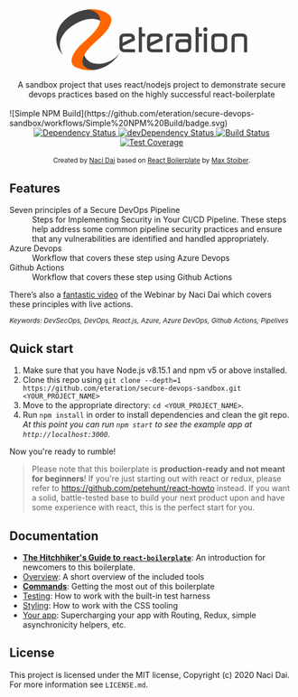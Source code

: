 <div align="center"><img src="data:image/svg+xml,%3C?xml version='1.0' encoding='UTF-8'?%3E %3C!-- Generator: Adobe Illustrator 16.0.4, SVG Export Plug-In . SVG Version: 6.00 Build 0) --%3E %3Csvg xmlns='http://www.w3.org/2000/svg' xmlns:xlink='http://www.w3.org/1999/xlink' id='Layer_1' x='0px' y='0px' width='338.207px' height='108.492px' viewBox='0 0 338.207 108.492' xml:space='preserve'%3E %3Cpath fill='%23414141' d='M118.358,70.069c0.509,0.594,1.443,0.891,2.804,0.891h18.41v5.528h-18.676c-2.627,0-4.797-0.805-6.512-2.416 c-1.715-1.609-2.572-3.727-2.572-6.354V52.785c0-6.44,3.451-9.66,10.354-9.66h8.259c2.709,0,4.848,0.752,6.416,2.257 c1.566,1.504,2.35,3.592,2.35,6.261v3.941l-21.854,10.162l0.001,1.463C117.594,68.649,117.934,69.603,118.358,70.069L118.358,70.069 z M117.339,59.648l16.263-7.563v-0.519c0-1.941-1.127-2.913-3.381-2.913h-9.119c-2.509,0-3.762,1.407-3.762,4.22L117.339,59.648 L117.339,59.648z M151.769,48.653v27.835h-5.526V32.004h5.526v11.121h5.78v5.528H151.769L151.769,48.653z M167.398,70.069 c0.508,0.594,1.442,0.891,2.803,0.891h18.41v5.528h-18.676c-2.626,0-4.797-0.805-6.511-2.416c-1.716-1.609-2.573-3.727-2.573-6.354 V52.785c0-6.44,3.453-9.66,10.355-9.66h8.258c2.709,0,4.848,0.752,6.416,2.257c1.566,1.504,2.35,3.592,2.35,6.261v3.941 l-21.854,10.162l0.001,1.463C166.633,68.649,166.973,69.603,167.398,70.069L167.398,70.069z M166.379,59.648l16.262-7.563v-0.519 c0-1.941-1.127-2.913-3.381-2.913h-9.119c-2.51,0-3.762,1.407-3.762,4.22V59.648L166.379,59.648z M203.891,48.653 c-2.056,0-3.082,1.126-3.082,3.376v24.459h-5.527V51.959c0-0.551,0.042-1.187,0.127-1.907c0.254-2.202,0.879-3.802,1.874-4.798 c0.994-0.995,2.593-1.662,4.796-2.002c0.55-0.084,1.037-0.127,1.462-0.127h3.112v5.529L203.891,48.653L203.891,48.653z M237.97,72.23c-1.78,2.838-4.089,4.258-6.924,4.258h-11.118c-1.65,0-3.261-0.572-4.826-1.716c-1.567-1.144-2.647-2.499-3.24-4.067 c-0.34-0.931-0.508-1.991-0.508-3.178v-4.003c0-3.009,0.658-5.423,1.975-7.245c1.486-2.075,3.674-3.113,6.562-3.113h13.76v-2.257 c0-0.602-0.213-1.128-0.638-1.578c-0.425-0.451-0.915-0.678-1.467-0.678h-20.193v-5.528h19.757c4.359,0,7.008,2.056,7.939,6.164 c0.085,0.679,0.127,1.187,0.127,1.525v17.158C239.176,69.498,238.771,70.918,237.97,72.23L237.97,72.23z M233.648,62.254 c0-2.118-1.302-3.306-3.904-3.559h-8.897c-2.646,0.297-3.968,1.482-3.968,3.559v5.401c0,1.356,0.489,2.288,1.471,2.796 c0.641,0.341,1.686,0.509,3.137,0.509h7.553c3.073,0,4.609-1.102,4.609-3.305V62.254L233.648,62.254z M252.451,48.653v27.835h-5.527 V32.004h5.527v11.121h5.781v5.528H252.451L252.451,48.653z M266.998,38.612c-0.719,0.721-1.609,1.081-2.667,1.081 c-1.102,0-2.013-0.37-2.731-1.112c-0.721-0.741-1.08-1.662-1.08-2.765c0-1.059,0.359-1.959,1.08-2.701 c0.719-0.74,1.607-1.111,2.668-1.111c1.057,0,1.958,0.392,2.699,1.176c0.74,0.784,1.114,1.706,1.114,2.764 C268.078,37.003,267.719,37.892,266.998,38.612L266.998,38.612z M267.125,76.488h-5.59V43.125h5.59V76.488L267.125,76.488z M298.314,75.471c-1.185,0.678-2.625,1.017-4.318,1.017h-10.418c-4.236,0-7.008-2.012-8.321-6.037 c-0.468-1.355-0.594-2.074-0.382-2.159V50.941c0-4.575,2.477-7.159,7.432-7.753c0.167,0,0.424-0.021,0.762-0.064h10.926 c0.298,0,0.74,0.043,1.335,0.127c5.04,0.722,7.558,3.284,7.558,7.689v17.351C302.889,71.34,301.364,73.735,298.314,75.471 L298.314,75.471z M297.361,52.669c0-2.677-1.301-4.016-3.902-4.016h-9.026c-2.687,0-4.031,1.339-4.031,4.016v13.829 c0,2.976,1.345,4.462,4.031,4.462h9.026c2.602,0,3.902-1.423,3.902-4.269V52.669L297.361,52.669z M332.68,76.488v-25.61 c-0.297-1.398-1.556-2.098-3.777-2.098h-8.896c-1.41,0-2.402,0.255-2.979,0.763c-0.574,0.509-0.863,1.462-0.863,2.859v24.086h-5.526 V51.704c0-5.72,3.134-8.579,9.402-8.579h8.767c6.267,0,9.4,2.859,9.4,8.579v24.784H332.68L332.68,76.488z'%3E%3C/path%3E %3Cg transform='matrix(1, 0, 0, 1, -1002.846008, -652.697327)'%3E %3Cg%3E %3Cpath fill='%23414141' d='M1016.363,696.392c11.865-17.456,49.36-37.283,69.297-19.636c2.125,1.884,5.042,0.602,7.043,2.454 c-2.553-18.322-14.634-31.439-43.586-24.234c-21.623,5.417-32.809,17.2-39.051,26.074c-4.385,6.233-15.774,31.591,4.198,52.534 C1002.794,713.817,1013.636,700.401,1016.363,696.392z'%3E%3C/path%3E %3Cpath fill='%23414141' d='M1098.722,744.617c-17.596,9.019-37.45,6.337-44.332-5.984c-0.865-1.546-1.485-3.17-1.871-4.843 c-6.484,11.897-6.083,23.753,14.38,27.19c7.9-0.655,15.857-2.845,23.374-6.694c10.735-5.503,19.024-13.606,24.386-22.941 C1110.905,736.489,1105.47,741.162,1098.722,744.617z'%3E%3C/path%3E %3Cpath fill='%23FF6600' d='M1077.741,682.326c-3.173,5.813-7.986,11.636-12.919,16.488c-5.113,5.039-10.618,9.705-15.828,14.647 l-0.037,0.02c-0.822,0.774-1.632,1.555-2.436,2.344c-12.375,12.191-24.051,30.481-10.765,39.414 c3.617,1.777,7.444,3.171,11.408,4.161c4.904,1.224,10.017,1.834,15.197,1.786c1.972,0.024,4.027-0.18,6.013-0.346 c-31.98-4.711-17.904-28.775-2.687-43.761c5.843-5.756,12.203-11.031,18.054-16.793c12.375-12.189,24.047-30.478,10.762-39.414 c-3.187-2.583-8.48-4.629-9.436-4.893c-8.988-3.283-19.675-3.855-25.615-2.805 C1079.912,656.611,1084.231,670.427,1077.741,682.326z'%3E%3C/path%3E %3C/g%3E %3C/g%3E %3C/svg%3E" alt="react boilerplate banner" align="center" /></div>

<br />

<div align="center">A sandbox project that uses react/nodejs project to demonstrate secure devops practices based on the highly successful react-boilerplate</div>

<br />
  ![Simple NPM Build](https://github.com/eteration/secure-devops-sandbox/workflows/Simple%20NPM%20Build/badge.svg)

<div align="center">
  <!-- Dependency Status -->
  <a href="https://david-dm.org/react-boilerplate/react-boilerplate">
    <img src="https://david-dm.org/react-boilerplate/react-boilerplate.svg" alt="Dependency Status" />
  </a>
  <!-- devDependency Status -->
  <a href="https://david-dm.org/react-boilerplate/react-boilerplate#info=devDependencies">
    <img src="https://david-dm.org/react-boilerplate/react-boilerplate/dev-status.svg" alt="devDependency Status" />
  </a>
  <!-- Build Status -->
  <a href="https://travis-ci.org/react-boilerplate/react-boilerplate">
    <img src="https://travis-ci.org/react-boilerplate/react-boilerplate.svg" alt="Build Status" />
  </a>
  <!-- Test Coverage -->
  <a href="https://coveralls.io/r/react-boilerplate/react-boilerplate">
    <img src="https://coveralls.io/repos/github/react-boilerplate/react-boilerplate/badge.svg" alt="Test Coverage" />
  </a>

</a>

</div>


<br />

<div align="center">
  <sub>Created by <a href="https://twitter.com/nacidai">Naci Dai</a> based on <a href="https://github.com/orgs/react-boilerplate">React Boilerplate</a> by <a href="https://twitter.com/nacidai">Max Stoiber</a>.</sub>
</div>

## Features

<dl>
  <dt>Seven principles of a Secure DevOps Pipeline</dt>
  <dd>Steps for Implementing Security in Your CI/CD Pipeline. These steps help address some common pipeline security practices and ensure that any vulnerabilities are identified and handled appropriately.</dd>

  <dt>Azure Devops</dt>
  <dd>Workflow that covers these step using Azure Devops</dd>

  <dt>Github Actions</dt>
  <dd>Workflow that covers these step using Github Actions</dd>
</dl>

There’s also a <a href="https://vimeo.com/168648012">fantastic video</a> of the Webinar by Naci Dai which covers these principles with live actions.

<sub><i>Keywords: DevSecOps, DevOps, React.js, Azure, Azure DevOps, Github Actions, Pipelives </i></sub>

## Quick start

1.  Make sure that you have Node.js v8.15.1 and npm v5 or above installed.
2.  Clone this repo using `git clone --depth=1 https://github.com/eteration/secure-devops-sandbox.git <YOUR_PROJECT_NAME>`
3.  Move to the appropriate directory: `cd <YOUR_PROJECT_NAME>`.<br />
4.  Run `npm install` in order to install dependencies and clean the git repo.<br />
    _At this point you can run `npm start` to see the example app at `http://localhost:3000`._

Now you're ready to rumble!

> Please note that this boilerplate is **production-ready and not meant for beginners**! If you're just starting out with react or redux, please refer to https://github.com/petehunt/react-howto instead. If you want a solid, battle-tested base to build your next product upon and have some experience with react, this is the perfect start for you.

## Documentation

- [**The Hitchhiker's Guide to `react-boilerplate`**](docs/general/introduction.md): An introduction for newcomers to this boilerplate.
- [Overview](docs/general): A short overview of the included tools
- [**Commands**](docs/general/commands.md): Getting the most out of this boilerplate
- [Testing](docs/testing): How to work with the built-in test harness
- [Styling](docs/css): How to work with the CSS tooling
- [Your app](docs/js): Supercharging your app with Routing, Redux, simple
  asynchronicity helpers, etc.



## License

This project is licensed under the MIT license, Copyright (c) 2020 Naci Dai. For more information see `LICENSE.md`.
